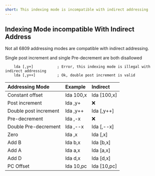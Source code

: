 ```yaml
---
short: This indexing mode is incompatible with indirect addressing
---
```


## Indexing Mode incompatible With Indirect Address

Not all 6809 addressing modes are compatible with indirect addressing.

Single post increment and single Pre-decrement are both disallowed

```
    lda [,y+]           ; Error, this indexing mode is illegal with indirect addressing
    lda [,y++]          ; Ok, double post increment is valid
```

| **Addressing Mode**   | **Example** | **Indirect** |
|:----------------------|:------------|:------------|
| Constant offset       | lda 100,x   | lda [100,x]  |
| Post increment        | lda ,y+     | ❌           |
| Double post increment | lda ,y++    | lda [,y++]   |
| Pre-decrement         | lda ,-x     | ❌           |
| Double Pre-decrement  | lda ,--x    | lda [,--x]   |
| Zero                  | lda ,x      | lda [,x]     |
| Add B                 | lda b,x     | lda [b,x]    |
| Add A                 | lda a,x     | lda [a,x]    |
| Add D                 | lda d,x     | lda [d,x]    |
| PC Offset             | lda 10,pc   | lda [10,pc]  |

